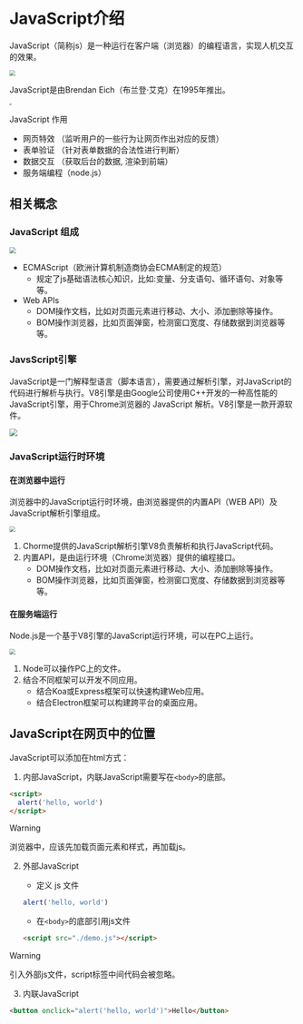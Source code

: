 # JavaScript介绍

JavaScript（简称js）是一种运行在客户端（浏览器）的编程语言，实现人机交互的效果。

<img src="https://raw.githubusercontent.com/hughxusu/lesson-web/refs/heads/developing/_images/d-js/pSRy1b9.jpg" style="zoom:60%;" />

JavaScript是由Brendan Eich（布兰登·艾克）在1995年推出。

<img src="https://raw.githubusercontent.com/hughxusu/lesson-web/refs/heads/developing/_images/d-js/brendan-eich-mozilla-firefox-square.0.1467740722.jpg" style="zoom: 25%;" />

JavaScript 作用

* 网页特效 （监听用户的一些行为让网页作出对应的反馈）
* 表单验证 （针对表单数据的合法性进行判断）
* 数据交互 （获取后台的数据, 渲染到前端）
* 服务端编程（node.js）

## 相关概念

###  JavaScript 组成 

<img src="https://raw.githubusercontent.com/hughxusu/lesson-web/refs/heads/developing/_images/d-js/js-frame.png" style="zoom: 70%;" />

* ECMAScript（欧洲计算机制造商协会ECMA制定的规范）
  * 规定了js基础语法核心知识，比如:变量、分支语句、循环语句、对象等等。
* Web APIs
  * DOM操作文档，比如对页面元素进行移动、大小、添加删除等操作。
  * BOM操作浏览器，比如页面弹窗，检测窗口宽度、存储数据到浏览器等等。

### JavsScript引擎

JavaScript是一门解释型语言（脚本语言），需要通过解析引擎，对JavaScript的代码进行解析与执行。V8引擎是由Google公司使用C++开发的一种高性能的 JavaScript引擎，用于Chrome浏览器的 JavaScript 解析。V8引擎是一款开源软件。

<img src="https://raw.githubusercontent.com/hughxusu/lesson-py/developing/_images/base/v2-09614038877b06dd2cfa17d55dbf6652_1440w.jpg" style="zoom:85%;" />

### JavaScript运行时环境

#### 在浏览器中运行

浏览器中的JavaScript运行时环境，由浏览器提供的内置API（WEB API）及JavaScript解析引擎组成。

<img src="https://raw.githubusercontent.com/hughxusu/lesson-web/refs/heads/developing/_images/d-js/l5slbacchravc_66c399ffdd6e4e818543f5de7a57631e.webp" style="zoom:60%;" />

1. Chorme提供的JavaScript解析引擎V8负责解析和执行JavaScript代码。
2. 内置API，是由运行环境（Chrome浏览器）提供的编程接口。
   * DOM操作文档，比如对页面元素进行移动、大小、添加删除等操作。
   * BOM操作浏览器，比如页面弹窗，检测窗口宽度、存储数据到浏览器等等。

#### 在服务端运行

Node.js是一个基于V8引擎的JavaScript运行环境，可以在PC上运行。

<img src="https://raw.githubusercontent.com/hughxusu/lesson-web/refs/heads/developing/_images/d-js/l5slbacchravc_b6f4782b214f4f26a3850a2ace987d92.webp" style="zoom:61%;" />

1. Node可以操作PC上的文件。
2. 结合不同框架可以开发不同应用。
   * 结合Koa或Express框架可以快速构建Web应用。
   * 结合Electron框架可以构建跨平台的桌面应用。

## JavaScript在网页中的位置

 JavaScript可以添加在html方式：

1. 内部JavaScript，内联JavaScript需要写在`<body>`的底部。

```html
<script>
  alert('hello, world')
</script>
```

> [!warning]
>
> 浏览器中，应该先加载页面元素和样式，再加载js。

2. 外部JavaScript

   * 定义 js 文件

   ```js
   alert('hello, world')
   ```

   * 在`<body>`的底部引用js文件

   ```html
   <script src="./demo.js"></script>
   ```

> [!warning]
>
> 引入外部js文件，script标签中间代码会被忽略。

3. 内联JavaScript

```html
<button onclick="alert('hello, world')">Hello</button>
```



